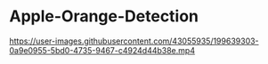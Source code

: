 # Apple-Orange-Detection


https://user-images.githubusercontent.com/43055935/199639303-0a9e0955-5bd0-4735-9467-c4924d44b38e.mp4


